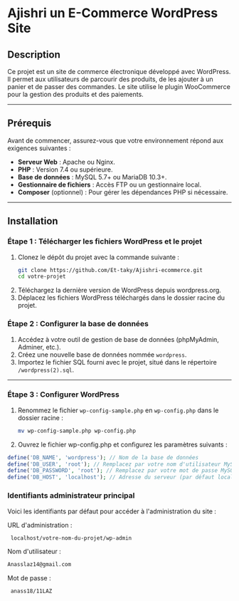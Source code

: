 # Ajishri un E-Commerce WordPress Site

## Description
Ce projet est un site de commerce électronique développé avec WordPress. Il permet aux utilisateurs de parcourir des produits, de les ajouter à un panier et de passer des commandes. Le site utilise le plugin WooCommerce pour la gestion des produits et des paiements.

---

## Prérequis
Avant de commencer, assurez-vous que votre environnement répond aux exigences suivantes :

- **Serveur Web** : Apache ou Nginx.
- **PHP** : Version 7.4 ou supérieure.
- **Base de données** : MySQL 5.7+ ou MariaDB 10.3+.
- **Gestionnaire de fichiers** : Accès FTP ou un gestionnaire local.
- **Composer** (optionnel) : Pour gérer les dépendances PHP si nécessaire.

---

## Installation

### Étape 1 : Télécharger les fichiers WordPress et le projet
1. Clonez le dépôt du projet avec la commande suivante :
   ```bash
   git clone https://github.com/Et-taky/Ajishri-ecommerce.git
   cd votre-projet
2. Téléchargez la dernière version de WordPress depuis wordpress.org.
3. Déplacez les fichiers WordPress téléchargés dans le dossier racine du projet.

### Étape 2 : Configurer la base de données
1. Accédez à votre outil de gestion de base de données (phpMyAdmin, Adminer, etc.).
2. Créez une nouvelle base de données nommée `wordpress`.
3. Importez le fichier SQL fourni avec le projet, situé dans le répertoire `/wordpress(2).sql`.

---

### Étape 3 : Configurer WordPress
1. Renommez le fichier `wp-config-sample.php` en `wp-config.php` dans le dossier racine :
   ```bash
   mv wp-config-sample.php wp-config.php
2. Ouvrez le fichier wp-config.php et configurez les paramètres suivants :
```php
define('DB_NAME', 'wordpress'); // Nom de la base de données
define('DB_USER', 'root'); // Remplacez par votre nom d'utilisateur MySQL
define('DB_PASSWORD', 'root'); // Remplacez par votre mot de passe MySQL
define('DB_HOST', 'localhost'); // Adresse du serveur (par défaut localhost)
```
### Identifiants administrateur principal
Voici les identifiants par défaut pour accéder à l'administration du site :

URL d'administration :
```bash
 localhost/votre-nom-du-projet/wp-admin
 ```
Nom d'utilisateur : 
```bash
Anasslaz14@gmail.com
```
Mot de passe :
```bash
 anass18/11LAZ
```
